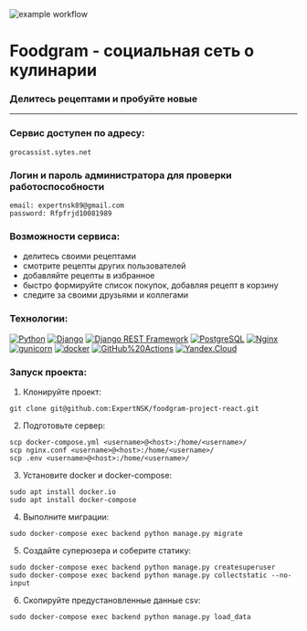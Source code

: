 ![example workflow](https://github.com/expertnsk/foodgram-project-react/actions/workflows/main.yml/badge.svg)
# Foodgram - социальная сеть о кулинарии
### Делитесь рецептами и пробуйте новые
---
### Сервис доступен по адресу:
```
grocassist.sytes.net
```

### Логин и пароль администратора для проверки работоспособности
```
email: expertnsk89@gmail.com
password: Rfpfrjd10081989
```

### Возможности сервиса:
- делитесь своими рецептами
- смотрите рецепты других пользователей
- добавляйте рецепты в избранное
- быстро формируйте список покупок, добавляя рецепт в корзину
- следите за своими друзьями и коллегами

### Технологии:
[![Python](https://img.shields.io/badge/-Python-464646?style=flat-square&logo=Python)](https://www.python.org/)
[![Django](https://img.shields.io/badge/-Django-464646?style=flat-square&logo=Django)](https://www.djangoproject.com/)
[![Django REST Framework](https://img.shields.io/badge/-Django%20REST%20Framework-464646?style=flat-square&logo=Django%20REST%20Framework)](https://www.django-rest-framework.org/)
[![PostgreSQL](https://img.shields.io/badge/-PostgreSQL-464646?style=flat-square&logo=PostgreSQL)](https://www.postgresql.org/)
[![Nginx](https://img.shields.io/badge/-NGINX-464646?style=flat-square&logo=NGINX)](https://nginx.org/ru/)
[![gunicorn](https://img.shields.io/badge/-gunicorn-464646?style=flat-square&logo=gunicorn)](https://gunicorn.org/)
[![docker](https://img.shields.io/badge/-Docker-464646?style=flat-square&logo=docker)](https://www.docker.com/)
[![GitHub%20Actions](https://img.shields.io/badge/-GitHub%20Actions-464646?style=flat-square&logo=GitHub%20actions)](https://github.com/features/actions)
[![Yandex.Cloud](https://img.shields.io/badge/-Yandex.Cloud-464646?style=flat-square&logo=Yandex.Cloud)](https://cloud.yandex.ru/)

### Запуск проекта:
1. Клонируйте проект:
```
git clone git@github.com:ExpertNSK/foodgram-project-react.git
```
2. Подготовьте сервер:
```
scp docker-compose.yml <username>@<host>:/home/<username>/
scp nginx.conf <username>@<host>:/home/<username>/
scp .env <username>@<host>:/home/<username>/
```
3. Установите docker и docker-compose:
```
sudo apt install docker.io 
sudo apt install docker-compose
```
4. Выполните миграции:
```
sudo docker-compose exec backend python manage.py migrate
```
5. Создайте суперюзера и соберите статику:
```
sudo docker-compose exec backend python manage.py createsuperuser
sudo docker-compose exec backend python manage.py collectstatic --no-input
```
6. Скопируйте предустановленные данные csv:
```
sudo docker-compose exec backend python manage.py load_data
```
